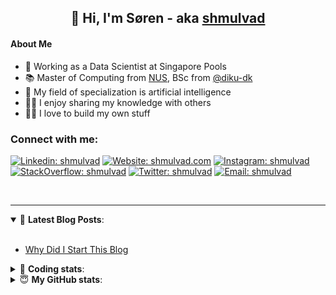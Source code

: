 <h2 align="center">
	👋 Hi, I'm Søren - aka <a href="https://shmulvad.com">shmulvad</a>
</h2>

#### About Me
- 🤖 Working as a Data Scientist at Singapore Pools
- 📚 Master of Computing from [NUS], BSc from [@diku-dk]
- 🧠 My field of specialization is artificial intelligence
- 👨‍🏫 I enjoy sharing my knowledge with others
- 👨‍💻 I love to build my own stuff

### Connect with me:

[![Linkedin: shmulvad](https://img.shields.io/badge/shmulvad-blue?style=flat&logo=Linkedin&logoColor=white)][linkedin]
[![Website: shmulvad.com](https://img.shields.io/badge/shmulvad.com-47CCCC?&style=flat&logo=Google-Chrome&logoColor=white)][website]
[![Instagram: shmulvad](https://img.shields.io/badge/-@shmulvad-purple?style=flat&logo=Instagram&logoColor=white)][instagram]
[![StackOverflow: shmulvad](https://img.shields.io/badge/shmulvad-FE7A16?style=flat&logo=stack-overflow&logoColor=white)][stackOverflow]
[![Twitter: shmulvad](https://img.shields.io/badge/@shmulvad-1ca0f1?style=flat&logo=twitter&logoColor=white)][twitter]
[![Email: shmulvad](https://img.shields.io/badge/shmulvad-D14836?style=flat&logo=gmail&logoColor=white)][mail]

<br />

---

<details open>
 <summary>📕 <b>Latest Blog Posts</b>: </summary>

<br>

<!-- BLOG-POST-LIST:START -->
- [Why Did I Start This Blog](https://shmulvad.com/blog/why-did-start-this-blog)
<!-- BLOG-POST-LIST:END -->

</details>

<!-- --- -->

<details>
 <summary>🤖 <b>Coding stats</b>: </summary>

<br>

NOTE: Doesn't track coding at work or work done in environments such as Jupyter Notebooks.

<!--START_SECTION:waka-->
![Code Time](http://img.shields.io/badge/Code%20Time-2%2C109%20hrs%2025%20mins-blue)

**I'm a Night 🦉** 

```text
🌞 Morning                440 commits         ██░░░░░░░░░░░░░░░░░░░░░░░   09.12 % 
🌆 Daytime                1236 commits        ██████░░░░░░░░░░░░░░░░░░░   25.63 % 
🌃 Evening                1992 commits        ██████████░░░░░░░░░░░░░░░   41.30 % 
🌙 Night                  1155 commits        ██████░░░░░░░░░░░░░░░░░░░   23.95 % 
```


📊 **This Week I Spent My Time On** 

```text
💬 Programming Languages: 
Python                   9 hrs 10 mins       ██████████████████████░░░   89.07 % 
Other                    27 mins             █░░░░░░░░░░░░░░░░░░░░░░░░   04.52 % 
Assembly                 21 mins             █░░░░░░░░░░░░░░░░░░░░░░░░   03.44 % 
Text                     10 mins             ░░░░░░░░░░░░░░░░░░░░░░░░░   01.72 % 
Markdown                 5 mins              ░░░░░░░░░░░░░░░░░░░░░░░░░   00.83 % 

🔥 Editors: 
VS Code                  9 hrs 49 mins       ████████████████████████░   95.38 % 
Zsh                      27 mins             █░░░░░░░░░░░░░░░░░░░░░░░░   04.52 % 
Sublime Text             0 secs              ░░░░░░░░░░░░░░░░░░░░░░░░░   00.09 % 

🐱‍💻 Projects: 
datapakke-interface      5 hrs 46 mins       ██████████████░░░░░░░░░░░   56.01 % 
findsmiley.dk            3 hrs               ███████░░░░░░░░░░░░░░░░░░   29.20 % 
hit-locator              48 mins             ██░░░░░░░░░░░░░░░░░░░░░░░   07.77 % 
company-scrapers         39 mins             ██░░░░░░░░░░░░░░░░░░░░░░░   06.45 % 
Terminal                 2 mins              ░░░░░░░░░░░░░░░░░░░░░░░░░   00.48 % 
```


 Last Updated on 25/08/2023 18:40:24 UTC
<!--END_SECTION:waka-->

</details>

<!-- --- -->

<details>
 <summary>😇 <b>My GitHub stats</b>: </summary>

<br>

<img align="left" alt="shmulvad's Github Stats" src="https://github-readme-stats.vercel.app/api?username=shmulvad&show_icons=true&hide_border=true" />

</details>



[website]: https://shmulvad.com
[twitter]: https://twitter.com/shmulvad
[linkedin]: https://linkedin.com/in/shmulvad
[instagram]: https://instagram.com/shmulvad
[stackOverflow]: https://stackoverflow.com/users/9248793/shmulvad
[mail]: mailto:shmulvad@gmail.com
[@diku-dk]: https://github.com/diku-dk
[github]: https://github.com/shmulvad
[NUS]: https://www.nus.edu.sg